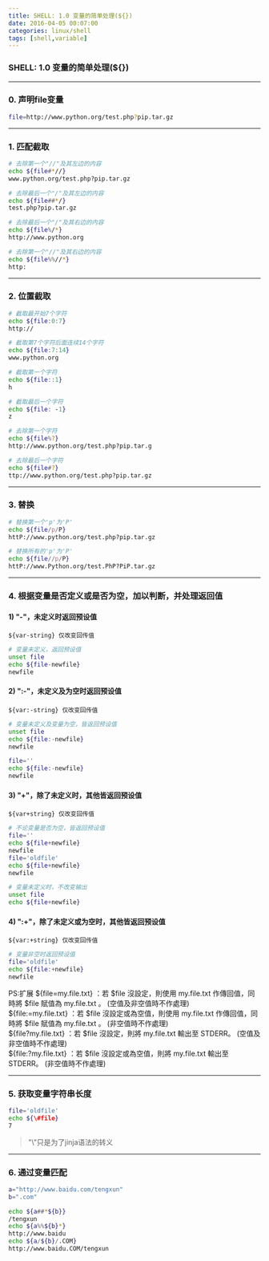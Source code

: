 ```yaml
---
title: SHELL: 1.0 变量的简单处理(${})
date: 2016-04-05 00:07:00
categories: linux/shell
tags: [shell,variable]
---
```

### SHELL: 1.0 变量的简单处理(${})

---

### 0. 声明file变量
``` bash
file=http://www.python.org/test.php?pip.tar.gz
```

---

### 1. 匹配截取
``` bash
# 去除第一个"//"及其左边的内容
echo ${file#*//}
www.python.org/test.php?pip.tar.gz

# 去除最后一个"/"及其左边的内容
echo ${file##*/}
test.php?pip.tar.gz

# 去除最后一个"/"及其右边的内容
echo ${file%/*}
http://www.python.org

# 去除第一个"//"及其右边的内容
echo ${file%%//*}
http:
```

---

### 2. 位置截取
``` bash
# 截取最开始7个字符
echo ${file:0:7}
http://

# 截取第7个字符后面连续14个字符
echo ${file:7:14}
www.python.org

# 截取第一个字符
echo ${file::1}
h

# 截取最后一个字符
echo ${file: -1}
z

# 去除第一个字符
echo ${file%?}
http://www.python.org/test.php?pip.tar.g

# 去除最后一个字符
echo ${file#?}
ttp://www.python.org/test.php?pip.tar.gz
```

---

### 3. 替换
``` bash
# 替换第一个'p'为'P'
echo ${file/p/P}
httP://www.python.org/test.php?pip.tar.gz

# 替换所有的'p'为'P'
echo ${file//p/P}
httP://www.Python.org/test.PhP?PiP.tar.gz
```

---

### 4. 根据变量是否定义或是否为空，加以判断，并处理返回值
#### 1) "-"，未定义时返回预设值
`${var-string} 仅改变回传值`
``` bash
# 变量未定义，返回预设值
unset file
echo ${file-newfile}
newfile
```
#### 2) ":-"，未定义及为空时返回预设值
`${var:-string} 仅改变回传值`
``` bash
# 变量未定义及变量为空，皆返回预设值
unset file
echo ${file:-newfile}
newfile

file=''
echo ${file:-newfile}
newfile
```
#### 3) "+"，除了未定义时，其他皆返回预设值
`${var+string} 仅改变回传值`
``` bash
# 不论变量是否为空，皆返回预设值
file=''
echo ${file+newfile}
newfile
file='oldfile'
echo ${file+newfile}
newfile

# 变量未定义时，不改变输出
unset file
echo ${file+newfile}
```
#### 4) ":+"，除了未定义或为空时，其他皆返回预设值
`${var:+string} 仅改变回传值`
``` bash
# 变量非空时返回预设值
file='oldfile'
echo ${file:+newfile}
newfile
```

PS:扩展
${file=my.file.txt} ：若 $file 沒設定，則使用 my.file.txt 作傳回值，同時將 $file 賦值為 my.file.txt 。 (空值及非空值時不作處理)  
${file:=my.file.txt} ：若 $file 沒設定或為空值，則使用 my.file.txt 作傳回值，同時將 $file 賦值為 my.file.txt 。 (非空值時不作處理)  
${file?my.file.txt} ：若 $file 沒設定，則將 my.file.txt 輸出至 STDERR。 (空值及非空值時不作處理)  
${file:?my.file.txt} ：若 $file 沒設定或為空值，則將 my.file.txt 輸出至 STDERR。 (非空值時不作處理)  

---

### 5. 获取变量字符串长度
``` bash
file='oldfile'
echo ${\#file}
7
```
> "\\"只是为了jinja语法的转义

---

### 6. 通过变量匹配
``` bash
a="http://www.baidu.com/tengxun"
b=".com"

echo ${a##*${b}}
/tengxun
echo ${a%%${b}*}
http://www.baidu
echo ${a/${b}/.COM}
http://www.baidu.COM/tengxun
```
